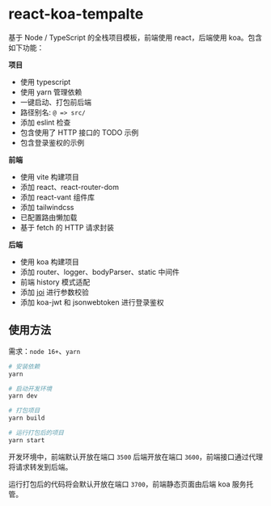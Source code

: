 # react-koa-tempalte

基于 Node / TypeScript 的全栈项目模板，前端使用 react，后端使用 koa。包含如下功能：

**项目**

- 使用 typescript
- 使用 yarn 管理依赖
- 一键启动、打包前后端
- 路径别名: `@ => src/`
- 添加 eslint 检查
- 包含使用了 HTTP 接口的 TODO 示例
- 包含登录鉴权的示例

**前端**

- 使用 vite 构建项目
- 添加 react、react-router-dom
- 添加 react-vant 组件库
- 添加 tailwindcss
- 已配置路由懒加载
- 基于 fetch 的 HTTP 请求封装

**后端**

- 使用 koa 构建项目
- 添加 router、logger、bodyParser、static 中间件
- 前端 history 模式适配
- 添加 [joi](https://joi.dev/) 进行参数校验
- 添加 koa-jwt 和 jsonwebtoken 进行登录鉴权

## 使用方法

需求：`node 16+`、`yarn`

```bash
# 安装依赖
yarn

# 启动开发环境
yarn dev

# 打包项目
yarn build

# 运行打包后的项目
yarn start
```

开发环境中，前端默认开放在端口 `3500` 后端开放在端口 `3600`，前端接口通过代理将请求转发到后端。

运行打包后的代码将会默认开放在端口 `3700`，前端静态页面由后端 koa 服务托管。
